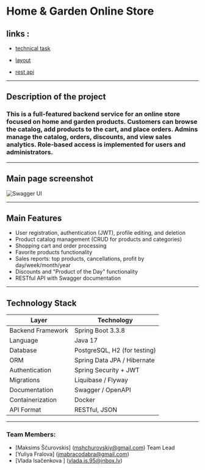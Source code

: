 # Home & Garden Online Store

## links :

- [technical task](https://docs.google.com/document/d/1Xn41eFhdYAJVYzRucsNwpbLJ5lNxdvpfx__SZf5DwXA/edit?tab=t.0#heading=h.n1ybhb1d15ar)

- [layout](https://www.figma.com/design/SDNWLzCWkh9ZXdCpWEaByv/project-frontend?node-id=5251-7386)

- [rest api](https://confirmed-baron-2e5.notion.site/REST-API-f186cf63a46c4020b2237f73093922ab)

---
## Description of the project

### This is a full-featured backend service for an online store focused on home and garden products. Customers can browse the catalog, add products to the cart, and place orders. Admins manage the catalog, orders, discounts, and view sales analytics. Role-based access is implemented for users and administrators.

---

## Main page screenshot

![Swagger UI](assets/swagger-screenshot.png)

---

## Main Features

- User registration, authentication (JWT), profile editing, and deletion
- Product catalog management (CRUD for products and categories)
- Shopping cart and order processing
- Favorite products functionality
- Sales reports: top products, cancellations, profit by day/week/month/year
- Discounts and "Product of the Day" functionality
- RESTful API with Swagger documentation

---

## Technology Stack

| Layer                 | Technology                   |
|----------------------|------------------------------|
| Backend Framework     | Spring Boot 3.3.8            |
| Language              | Java 17                      |
| Database              | PostgreSQL, H2 (for testing) |
| ORM                   | Spring Data JPA / Hibernate  |
| Authentication        | Spring Security + JWT        |
| Migrations            | Liquibase / Flyway           |
| Documentation         | Swagger / OpenAPI            |
| Containerization      | Docker                       |
| API Format            | RESTful, JSON                |

---

### Team Members:
- [Maksims Ščurovskis]  (mshchurovskiy@gmail.com) Team Lead
- [Yuliya Fralova] (jmabracodabra@gmail.com)
- [Vlada Isačenkova ] (vlada.is.95@inbox.lv)
